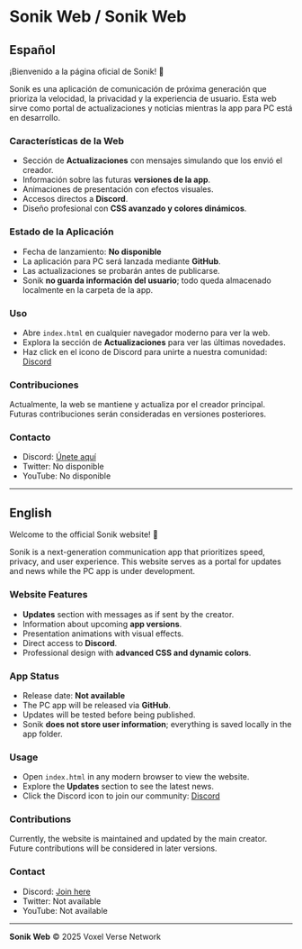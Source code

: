 # Sonik Web / Sonik Web

## Español

¡Bienvenido a la página oficial de Sonik! 🎵  

Sonik es una aplicación de comunicación de próxima generación que prioriza la velocidad, la privacidad y la experiencia de usuario. Esta web sirve como portal de actualizaciones y noticias mientras la app para PC está en desarrollo.

### Características de la Web

- Sección de **Actualizaciones** con mensajes simulando que los envió el creador.
- Información sobre las futuras **versiones de la app**.
- Animaciones de presentación con efectos visuales.
- Accesos directos a **Discord**.
- Diseño profesional con **CSS avanzado y colores dinámicos**.

### Estado de la Aplicación

- Fecha de lanzamiento: **No disponible**  
- La aplicación para PC será lanzada mediante **GitHub**.  
- Las actualizaciones se probarán antes de publicarse.  
- Sonik **no guarda información del usuario**; todo queda almacenado localmente en la carpeta de la app.

### Uso

- Abre `index.html` en cualquier navegador moderno para ver la web.  
- Explora la sección de **Actualizaciones** para ver las últimas novedades.  
- Haz click en el icono de Discord para unirte a nuestra comunidad: [Discord](https://discord.gg/g6b5PJuGWp)

### Contribuciones

Actualmente, la web se mantiene y actualiza por el creador principal. Futuras contribuciones serán consideradas en versiones posteriores.

### Contacto

- Discord: [Únete aquí](https://discord.gg/g6b5PJuGWp)  
- Twitter: No disponible  
- YouTube: No disponible  

---

## English

Welcome to the official Sonik website! 🎵  

Sonik is a next-generation communication app that prioritizes speed, privacy, and user experience. This website serves as a portal for updates and news while the PC app is under development.

### Website Features

- **Updates** section with messages as if sent by the creator.
- Information about upcoming **app versions**.
- Presentation animations with visual effects.
- Direct access to **Discord**.
- Professional design with **advanced CSS and dynamic colors**.

### App Status

- Release date: **Not available**  
- The PC app will be released via **GitHub**.  
- Updates will be tested before being published.  
- Sonik **does not store user information**; everything is saved locally in the app folder.

### Usage

- Open `index.html` in any modern browser to view the website.  
- Explore the **Updates** section to see the latest news.  
- Click the Discord icon to join our community: [Discord](https://discord.gg/g6b5PJuGWp)

### Contributions

Currently, the website is maintained and updated by the main creator. Future contributions will be considered in later versions.

### Contact

- Discord: [Join here](https://discord.gg/g6b5PJuGWp)  
- Twitter: Not available  
- YouTube: Not available  

---

**Sonik Web** © 2025 Voxel Verse Network
